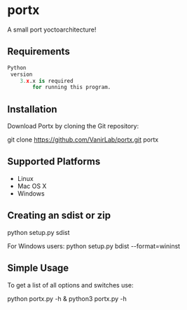 # portx
A small port yoctoarchitecture!

## Requirements

```py
Python
 version
    3.x.x is required
        for running this program.

```




## Installation
Download Portx by cloning the Git repository:

git clone https://github.com/VanirLab/portx.git portx

## Supported Platforms

* Linux
* Mac OS X
* Windows


## Creating an sdist or zip
python setup.py sdist

For Windows users: python setup.py bdist --format=wininst

## Simple Usage
To get a list of all options and switches use:

python portx.py -h & python3 portx.py -h
